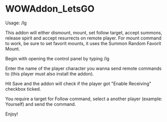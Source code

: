 # WOWAddon_LetsGO
Usage: /lg

This addon will either dismount, mount, set follow target, accept summons, release spirit and accept resurrects on remote player.
For mount command to work, be sure to set favorit mounts, it uses the Summon Random Favorit Mount.

Begin with opening the control panel by typing /lg

Enter the name of the  player character you wanna send remote commands to (this player must also install the addon).

Hit Save and the addon will check if the player got "Enable Receiving" checkbox ticked. 

You require a target for Follow command, select a another player (example: Yourself) and send the command.

Enjoy!

